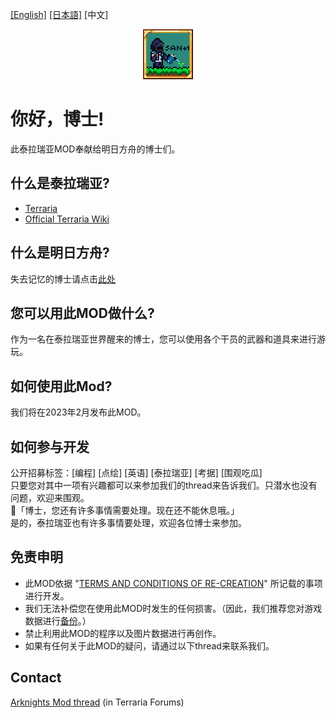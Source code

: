 [[English]](README.md) [[日本語]](README_JP.md) [中文]

<p align="center" >
<img src="icon.png"/>
</p>

# 你好，博士!
此泰拉瑞亚MOD奉献给明日方舟的博士们。

## 什么是泰拉瑞亚?
- [Terraria](https://www.terraria.org)
- [Official Terraria Wiki](https://terraria.fandom.com/wiki/Terraria_Wiki)

## 什么是明日方舟?
失去记忆的博士请点击[此处](https://ak.hypergryph.com)

## 您可以用此MOD做什么?
作为一名在泰拉瑞亚世界醒来的博士，您可以使用各个干员的武器和道具来进行游玩。

## 如何使用此Mod?
我们将在2023年2月发布此MOD。

## 如何参与开发
公开招募标签：[编程] [点绘] [英语] [泰拉瑞亚] [考据] [围观吃瓜]<br>
只要您对其中一项有兴趣都可以来参加我们的thread来告诉我们。只潜水也没有问题，欢迎来围观。<br>
🐰「博士，您还有许多事情需要处理。现在还不能休息哦。」<br>
是的，泰拉瑞亚也有许多事情要处理，欢迎各位博士来参加。<br>

## 免责申明
- 此MOD依据 "[TERMS AND CONDITIONS OF RE-CREATION](https://www.arknights.global/fankit/guidelines)" 所记载的事项进行开发。
- 我们无法补偿您在使用此MOD时发生的任何损害。（因此，我们推荐您对游戏数据进行[备份](https://github.com/tModLoader/tModLoader/wiki/Basic-tModLoader-Usage-Guide#world-and-player-backups)。）
- 禁止利用此MOD的程序以及图片数据进行再创作。
- 如果有任何关于此MOD的疑问，请通过以下thread来联系我们。

## Contact
[Arknights Mod thread](https://forums.terraria.org/index.php?threads/arknights-mod.117651/) (in Terraria Forums)
